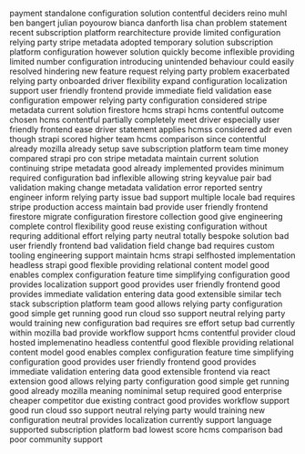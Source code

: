 payment standalone configuration solution contentful deciders reino muhl ben bangert julian poyourow bianca danforth lisa chan problem statement recent subscription platform rearchitecture provide limited configuration relying party stripe metadata adopted temporary solution subscription platform configuration however solution quickly become inflexible providing limited number configuration introducing unintended behaviour could easily resolved hindering new feature request relying party problem exacerbated relying party onboarded driver flexibility expand configuration localization support user friendly frontend provide immediate field validation ease configuration empower relying party configuration considered stripe metadata current solution firestore hcms strapi hcms contentful outcome chosen hcms contentful partially completely meet driver especially user friendly frontend ease driver statement applies hcmss considered adr even though strapi scored higher team hcms comparison since contentful already mozilla already setup save subscription platform team time money compared strapi pro con stripe metadata maintain current solution continuing stripe metadata good already implemented provides minimum required configuration bad inflexible allowing string keyvalue pair bad validation making change metadata validation error reported sentry engineer inform relying party issue bad support multiple locale bad requires stripe production access maintain bad provide user friendly frontend firestore migrate configuration firestore collection good give engineering complete control flexibility good reuse existing configuration without requring additional effort relying party neutral totally bespoke solution bad user friendly frontend bad validation field change bad requires custom tooling engineering support maintain hcms strapi selfhosted implementation headless strapi good flexible providing relational content model good enables complex configuration feature time simplifying configuration good provides localization support good provides user friendly frontend good provides immediate validation entering data good extensible similar tech stack subscription platform team good allows relying party configuration good simple get running good run cloud sso support neutral relying party would training new configuration bad requires sre effort setup bad currently within mozilla bad provide workflow support hcms contentful provider cloud hosted implemenatino headless contentful good flexible providing relational content model good enables complex configuration feature time simplifying configuration good provides user friendly frontend good provides immediate validation entering data good extensible frontend via react extension good allows relying party configuration good simple get running good already mozilla meaning nominimal setup required good enterprise cheaper competitor due existing contract good provides workflow support good run cloud sso support neutral relying party would training new configuration neutral provides localization currently support language supported subscription platform bad lowest score hcms comparison bad poor community support